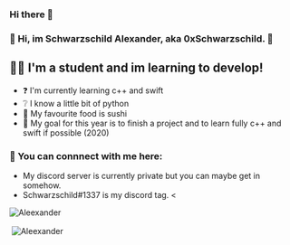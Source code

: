 ### Hi there 👋
### 👋 Hi, im Schwarzschild Alexander, aka 0xSchwarzschild. 👋

## 👨‍🎓 I'm a student and im learning to develop!
- ❓ I'm currently learning c++ and swift
- ❔ I know a little bit of python 
- 🍣 My favourite food is sushi
- 🥅 My goal for this year is to finish a project and to learn fully c++ and swift if possible (2020)

### 📎 You can connnect with me here:
- My discord server is currently private but you can maybe get in somehow.
- Schwarzschild#1337 is my discord tag. <



<img src="https://komarev.com/ghpvc/?username=0xSchwarzschild&label=Profile%20views&color=0e75b6&style=flat" alt="Aleexander" /> </p>


<p>&nbsp;<img align="center" src="https://github-readme-stats.vercel.app/api?username=0xSchwarzschild&show_icons=true" alt="Aleexander" /></p>

